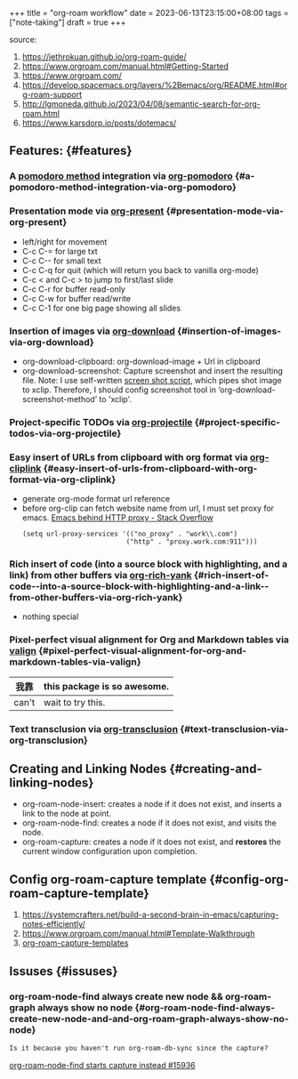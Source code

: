+++
title = "org-roam workflow"
date = 2023-06-13T23:15:00+08:00
tags = ["note-taking"]
draft = true
+++

source:

1.  <https://jethrokuan.github.io/org-roam-guide/>
2.  <https://www.orgroam.com/manual.html#Getting-Started>
3.  <https://www.orgroam.com/>
4.  <https://develop.spacemacs.org/layers/%2Bemacs/org/README.html#org-roam-support>
5.  <http://lgmoneda.github.io/2023/04/08/semantic-search-for-org-roam.html>
6.  <https://www.karsdorp.io/posts/dotemacs/>


## Features: {#features}


### A [pomodoro method](https://cirillocompany.de/pages/pomodoro-technique) integration via [org-pomodoro](https://github.com/lolownia/org-pomodoro) {#a-pomodoro-method-integration-via-org-pomodoro}


### Presentation mode via [org-present](https://github.com/rlister/org-present) {#presentation-mode-via-org-present}

-   left/right for movement
-   C-c C-= for large txt
-   C-c C-- for small text
-   C-c C-q for quit (which will return you back to vanilla org-mode)
-   C-c &lt; and C-c &gt; to jump to first/last slide
-   C-c C-r for buffer read-only
-   C-c C-w for buffer read/write
-   C-c C-1 for one big page showing all slides


### Insertion of images via [org-download](https://github.com/abo-abo/org-download) {#insertion-of-images-via-org-download}

-   org-download-clipboard: org-download-image + Url in clipboard
-   org-download-screenshot: Capture screenshot and insert the resulting file.
    Note: I use self-written [screen shot script](~/.scripts/showNclip.sh), which pipes shot image to xclip.
    Therefore, I should config screenshot tool in ‘org-download-screenshot-method’ to 'xclip'.


### Project-specific TODOs via [org-projectile](https://github.com/IvanMalison/org-projectile) {#project-specific-todos-via-org-projectile}


### Easy insert of URLs from clipboard with org format via [org-cliplink](https://github.com/rexim/org-cliplink) {#easy-insert-of-urls-from-clipboard-with-org-format-via-org-cliplink}

-   generate org-mode format url reference
-   before org-clip can fetch website name from url, I must set proxy for emacs.
    [Emacs behind HTTP proxy - Stack Overflow](https://stackoverflow.com/questions/1595418/emacs-behind-http-proxy)
    ```emacs
    (setq url-proxy-services '(("no_proxy" . "work\\.com")
                              ("http" . "proxy.work.com:911")))
    ```


### Rich insert of code (into a source block with highlighting, and a link) from other buffers via [org-rich-yank](https://github.com/unhammer/org-rich-yank) {#rich-insert-of-code--into-a-source-block-with-highlighting-and-a-link--from-other-buffers-via-org-rich-yank}

-   nothing special


### Pixel-perfect visual alignment for Org and Markdown tables via [valign](https://github.com/casouri/valign) {#pixel-perfect-visual-alignment-for-org-and-markdown-tables-via-valign}

| 我靠  | this package is so awesome. |
|-----|-----------------------------|
| can't | wait to try this.           |


### Text transclusion via [org-transclusion](https://nobiot.github.io/org-transclusion) {#text-transclusion-via-org-transclusion}


## Creating and Linking Nodes {#creating-and-linking-nodes}

-   org-roam-node-insert: creates a node if it does not exist, and inserts a link to the node at point.
-   org-roam-node-find: creates a node if it does not exist, and visits the node.
-   org-roam-capture: creates a node if it does not exist, and **restores** the current window configuration upon completion.


## Config org-roam-capture template {#config-org-roam-capture-template}

1.  <https://systemcrafters.net/build-a-second-brain-in-emacs/capturing-notes-efficiently/>
2.  <https://www.orgroam.com/manual.html#Template-Walkthrough>
3.  [org-roam-capture-templates](~/.spacemacs)


## Issuses {#issuses}


### org-roam-node-find always create new node &amp;&amp; org-roam-graph always show no node {#org-roam-node-find-always-create-new-node-and-and-org-roam-graph-always-show-no-node}

```org
Is it because you haven't run org-roam-db-sync since the capture?
```

[org-roam-node-find starts capture instead #15936](https://github.com/syl20bnr/spacemacs/issues/15936)
